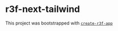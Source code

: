# r3f-next-tailwind

This project was bootstrapped with [`create-r3f-app`](https://github.com/utsuboco/create-r3f-app)